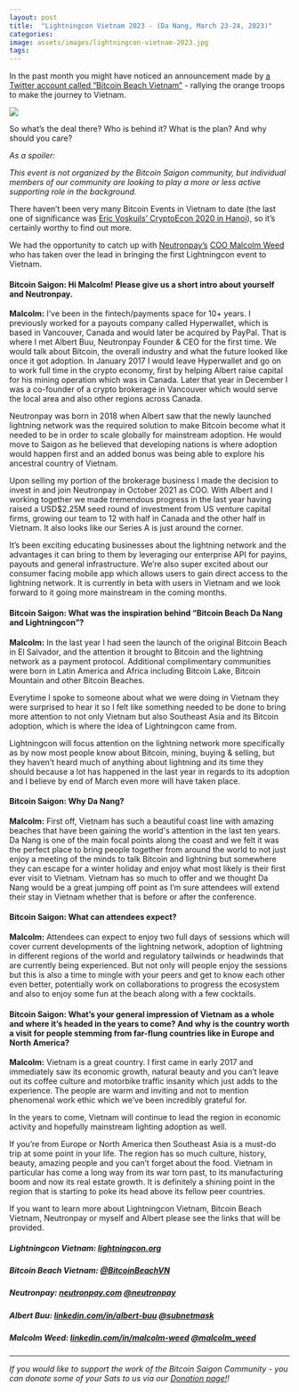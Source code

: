 ```yaml
---
layout: post
title:  "Lightningcon Vietnam 2023 - (Da Nang, March 23-24, 2023)"
categories: 
image: assets/images/lightningcon-vietnam-2023.jpg
tags: 
---
```


In the past month you might have noticed an announcement made by [a Twitter account called “Bitcoin Beach Vietnam”](https://twitter.com/BitcoinBeachVN) - rallying the orange troops to make the journey to Vietnam.

![](https://bitcoinsaigon.org/assets/images/lightningcon-vietnam-2023-1.jpg)

So what’s the deal there? Who is behind it? What is the plan? And why should you care?

*As a spoiler:*

*This event is not organized by the Bitcoin Saigon community, but individual members of our community are looking to play a more or less active supporting role in the background.*

There haven’t been very many Bitcoin Events in Vietnam to date (the last one of significance was [Eric Voskuils’ CryptoEcon 2020 in Hanoi](https://bitcoinsaigon.org/cryptoecon-2020-hanoi/)), so it’s certainly worthy to find out more.

We had the opportunity to catch up with [Neutronpay’s](http://www.neutronpay.com) [COO Malcolm Weed](https://twitter.com/malcolm_weed) who has taken over the lead in bringing the first Lightningcon event to Vietnam.

#### Bitcoin Saigon: Hi Malcolm! Please give us a short intro about yourself and Neutronpay.

**Malcolm:** I’ve been in the fintech/payments space for 10+ years. I previously worked for a payouts company called Hyperwallet, which is based in Vancouver, Canada and would later be acquired by PayPal. That is where I met Albert Buu, Neutronpay Founder & CEO for the first time. We would talk about Bitcoin, the overall industry and what the future looked like once it got adoption. In January 2017 I would leave Hyperwallet and go on to work full time in the crypto economy, first by helping Albert raise capital for his mining operation which was in Canada. Later that year in December I was a co-founder of a crypto brokerage in Vancouver which would serve the local area and also other regions across Canada. 

Neutronpay was born in 2018 when Albert saw that the newly launched lightning network was the required solution to make Bitcoin become what it needed to be in order to scale globally for mainstream adoption. He would move to Saigon as he believed that developing nations is where adoption would happen first and an added bonus was being able to explore his ancestral country of Vietnam.

Upon selling my portion of the brokerage business I made the decision to invest in and join Neutronpay in October 2021 as COO. With Albert and I working together we made tremendous progress in the last year having raised a USD$2.25M seed round of investment from US venture capital firms, growing our team to 12 with half in Canada and the other half in Vietnam. It also looks like our Series A is just around the corner. 

It’s been exciting educating businesses about the lightning network and the advantages it can bring to them by leveraging our enterprise API for payins, payouts and general infrastructure. We’re also super excited about our consumer facing mobile app which allows users to gain direct access to the lightning network. It is currently in beta with users in Vietnam and we look forward to it going more mainstream in the coming months.

#### Bitcoin Saigon: What was the inspiration behind “Bitcoin Beach Da Nang and Lightningcon”?

**Malcolm:** In the last year I had seen the launch of the original Bitcoin Beach in El Salvador, and the attention it brought to Bitcoin and the lightning network as a payment protocol. Additional complimentary communities were born in Latin America and Africa including Bitcoin Lake, Bitcoin Mountain and other Bitcoin Beaches. 

Everytime I spoke to someone about what we were doing in Vietnam they were surprised to hear it so I felt like something needed to be done to bring more attention to not only Vietnam but also Southeast Asia and its Bitcoin adoption, which is where the idea of Lightningcon came from. 

Lightningcon will focus attention on the lightning network more specifically as by now most people know about Bitcoin, mining, buying & selling, but they haven’t heard much of anything about lightning and its time they should because a lot has happened in the last year in regards to its adoption and I believe by end of March even more will have taken place. 

#### Bitcoin Saigon: Why Da Nang?

**Malcolm:** First off, Vietnam has such a beautiful coast line with amazing beaches that have been gaining the world's attention in the last ten years. Da Nang is one of the main focal points along the coast and we felt it was the perfect place to bring people together from around the world to not just enjoy a meeting of the minds to talk Bitcoin and lightning but somewhere they can escape for a winter holiday and enjoy what most likely is their first ever visit to Vietnam. Vietnam has so much to offer and we thought Da Nang would be a great jumping off point as I’m sure attendees will extend their stay in Vietnam whether that is before or after the conference. 

#### Bitcoin Saigon: What can attendees expect?

**Malcolm:** Attendees can expect to enjoy two full days of sessions which will cover current developments of the lightning network, adoption of lightning in different regions of the world and regulatory tailwinds or headwinds that are currently being experienced. But not only will people enjoy the sessions but this is also a time to mingle with your peers and get to know each other even better, potentially work on collaborations to progress the ecosystem and also to enjoy some fun at the beach along with a few cocktails. 

#### Bitcoin Saigon: What’s your general impression of Vietnam as a whole and where it’s headed in the years to come? And why is the country worth a visit for people stemming from far-flung countries like in Europe and North America?

**Malcolm:** Vietnam is a great country. I first came in early 2017 and immediately saw its economic growth, natural beauty and you can’t leave out its coffee culture and motorbike traffic insanity which just adds to the experience. The people are warm and inviting and not to mention phenomenal work ethic which we’ve been incredibly grateful for.

In the years to come, Vietnam will continue to lead the region in economic activity and hopefully mainstream lighting adoption as well.

If you’re from Europe or North America then Southeast Asia is a must-do trip at some point in your life. The region has so much culture, history, beauty, amazing people and you can’t forget about the food. Vietnam in particular has come a long way from its war torn past, to its manufacturing boom and now its real estate growth. It is definitely a shining point in the region that is starting to poke its head above its fellow peer countries.

If you want to learn more about Lightningcon Vietnam, Bitcoin Beach Vietnam,  Neutronpay or myself and Albert please see the links that will be provided.

##### Lightningcon Vietnam: [lightningcon.org](www.lightningcon.org)
##### Bitcoin Beach Vietnam: [@BitcoinBeachVN](http://twitter.com/BitcoinBeachVN) 
##### Neutronpay: [neutronpay.com]( www.neutronpay.com) [@neutronpay](http://twitter.com/neutronpay)
##### Albert Buu: [linkedin.com/in/albert-buu](https://www.linkedin.com/in/albert-buu/)          [@subnetmask](http://twitter.com/subnetmask)
##### Malcolm Weed: [linkedin.com/in/malcolm-weed](https://www.linkedin.com/in/malcolm-weed/) [@malcolm_weed](http://twitter.com/malcolm_weed)

---

*If you would like to support the work of the Bitcoin Saigon Community - you can donate some of your Sats to us via our [Donation page!](https://bitcoinsaigon.org/donate-satoshis)!*

